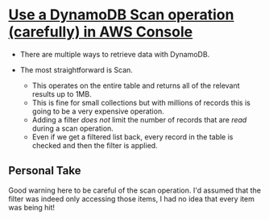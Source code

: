 # [Use a DynamoDB Scan operation (carefully) in AWS Console](https://egghead.io/lessons/aws-use-a-dynamodb-scan-operation-carefully-in-aws-console?pl=learn-aws-dynamodb-from-scratch-21c3)

- There are multiple ways to retrieve data with DynamoDB.

- The most straightforward is Scan.
  - This operates on the entire table and returns all of the relevant results up to 1MB.
  - This is fine for small collections but with millions of records this is going to be a very expensive operation.
  - Adding a filter _does not_ limit the number of records that are _read_ during a scan operation.
  - Even if we get a filtered list back, every record in the table is checked and then the filter is applied.

## Personal Take

Good warning here to be careful of the scan operation. I'd assumed that the filter was indeed only accessing those items, I had no idea that every item was being hit!
